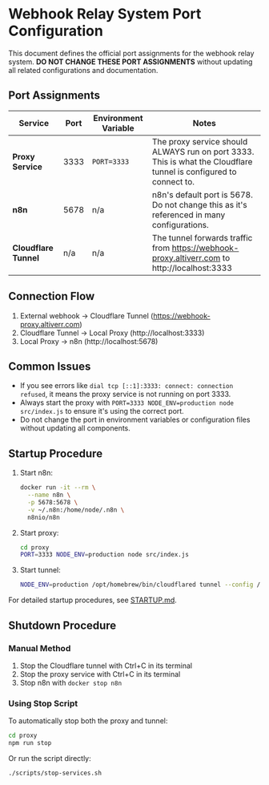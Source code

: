 # Webhook Relay System Port Configuration

This document defines the official port assignments for the webhook relay system. **DO NOT CHANGE THESE PORT ASSIGNMENTS** without updating all related configurations and documentation.

## Port Assignments

| Service | Port | Environment Variable | Notes |
|---------|------|---------------------|-------|
| **Proxy Service** | 3333 | `PORT=3333` | The proxy service should ALWAYS run on port 3333. This is what the Cloudflare tunnel is configured to connect to. |
| **n8n** | 5678 | n/a | n8n's default port is 5678. Do not change this as it's referenced in many configurations. |
| **Cloudflare Tunnel** | n/a | n/a | The tunnel forwards traffic from https://webhook-proxy.altiverr.com to http://localhost:3333 |

## Connection Flow

1. External webhook → Cloudflare Tunnel (https://webhook-proxy.altiverr.com)
2. Cloudflare Tunnel → Local Proxy (http://localhost:3333)
3. Local Proxy → n8n (http://localhost:5678)

## Common Issues

- If you see errors like `dial tcp [::1]:3333: connect: connection refused`, it means the proxy service is not running on port 3333.
- Always start the proxy with `PORT=3333 NODE_ENV=production node src/index.js` to ensure it's using the correct port.
- Do not change the port in environment variables or configuration files without updating all components.

## Startup Procedure

1. Start n8n:
   ```bash
   docker run -it --rm \
     --name n8n \
     -p 5678:5678 \
     -v ~/.n8n:/home/node/.n8n \
     n8nio/n8n
   ```

2. Start proxy:
   ```bash
   cd proxy
   PORT=3333 NODE_ENV=production node src/index.js
   ```

3. Start tunnel:
   ```bash
   NODE_ENV=production /opt/homebrew/bin/cloudflared tunnel --config /Users/matthewzienert/.cloudflared/2a3eaa32-82c4-48ec-ba2f-d2ffee933af4.yml run
   ```

For detailed startup procedures, see [STARTUP.md](./STARTUP.md).

## Shutdown Procedure

### Manual Method

1. Stop the Cloudflare tunnel with Ctrl+C in its terminal
2. Stop the proxy service with Ctrl+C in its terminal
3. Stop n8n with `docker stop n8n`

### Using Stop Script

To automatically stop both the proxy and tunnel:

```bash
cd proxy
npm run stop
```

Or run the script directly:

```bash
./scripts/stop-services.sh 